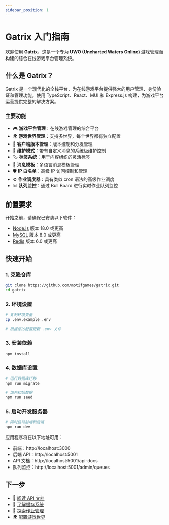 ```yaml
---
sidebar_position: 1
---
```


# Gatrix 入门指南

欢迎使用 **Gatrix**，这是一个专为 **UWO (Uncharted Waters Online)** 游戏管理而构建的综合在线游戏平台管理系统。

## 什么是 Gatrix？

Gatrix 是一个现代化的全栈平台，为在线游戏平台提供强大的用户管理、身份验证和管理功能。使用 TypeScript、React、MUI 和 Express.js 构建，为游戏平台运营提供完整的解决方案。

### 主要功能

- 🎮 **游戏平台管理**：在线游戏管理的综合平台
- 🌍 **游戏世界管理**：支持多世界，每个世界都有独立配置
- 📱 **客户端版本管理**：版本控制和分发管理
- 🔧 **维护模式**：带有自定义消息的系统级维护控制
- 🏷️ **标签系统**：用于内容组织的灵活标签
- 📝 **消息模板**：多语言消息模板管理
- 🛡️ **IP 白名单**：高级 IP 访问控制和管理
- ⚙️ **作业调度器**：具有类似 cron 语法的高级作业调度
- 📊 **队列监控**：通过 Bull Board 进行实时作业队列监控

## 前置要求

开始之前，请确保已安装以下软件：

- [Node.js](https://nodejs.org/en/download/) 版本 18.0 或更高
- [MySQL](https://dev.mysql.com/downloads/) 版本 8.0 或更高
- [Redis](https://redis.io/download) 版本 6.0 或更高

## 快速开始

### 1. 克隆仓库

```bash
git clone https://github.com/motifgames/gatrix.git
cd gatrix
```

### 2. 环境设置

```bash
# 复制环境变量
cp .env.example .env

# 根据您的配置更新 .env 文件
```

### 3. 安装依赖

```bash
npm install
```

### 4. 数据库设置

```bash
# 运行数据库迁移
npm run migrate

# 填充初始数据
npm run seed
```

### 5. 启动开发服务器

```bash
# 同时启动前端和后端
npm run dev
```

应用程序将在以下地址可用：
- 前端：http://localhost:3000
- 后端 API：http://localhost:5001
- API 文档：http://localhost:5001/api-docs
- 队列监控：http://localhost:5001/admin/queues

## 下一步

- 📖 [阅读 API 文档](./api/client-api.md)
- 🔧 [了解缓存系统](./backend/cache-keys.md)
- 🚀 [探索作业管理](./features/job-management.md)
- 🌍 [配置游戏世界](./features/game-worlds.md)
